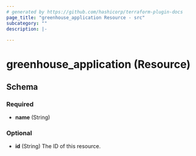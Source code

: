 ```yaml
---
# generated by https://github.com/hashicorp/terraform-plugin-docs
page_title: "greenhouse_application Resource - src"
subcategory: ""
description: |-
  
---
```


# greenhouse_application (Resource)





<!-- schema generated by tfplugindocs -->
## Schema

### Required

- **name** (String)

### Optional

- **id** (String) The ID of this resource.



